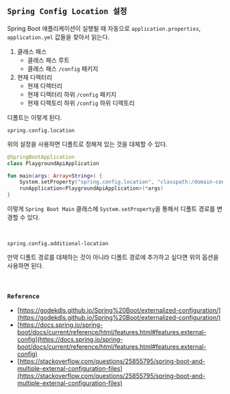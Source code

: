 ## `Spring Config Location 설정`

Spring Boot 애플리케이션이 실행될 때 자동으로 `application.properties`, `application.yml` 값들을 찾아서 읽는다.

1. 클래스 패스
   - 클래스 패스 루트
   - 클래스 패스 `/config` 패키지
2. 현재 디렉터리
   - 현재 디렉터리
   - 현재 디렉터리 하위 `/config` 패키지
   - 현재 디렉토리 하위 `/config` 하위 디렉토리 

디폴트는 이렇게 된다.

```
spring.config.location
```

위의 설정을 사용하면 디폴트로 정해져 있는 것을 대체할 수 있다.

```kotlin
@SpringBootApplication
class PlaygroundApiApplication

fun main(args: Array<String>) {
    System.setProperty("spring.config.location", "classpath:/domain-config/,classpath:/")
    runApplication<PlaygroundApiApplication>(*args)
}
```

이렇게 `Spring Boot Main` 클래스에 `System.setProperty`을 통해서 디폴트 경로를 변경할 수 있다.

<br>

```
spring.config.additional-location
```

만약 디폴트 경로를 대체하는 것이 아니라 디폴트 경로에 추가하고 싶다면 위의 옵션을 사용하면 된다.  

<br>

### `Reference`

- [https://godekdls.github.io/Spring%20Boot/externalized-configuration/](https://godekdls.github.io/Spring%20Boot/externalized-configuration/)
- [https://docs.spring.io/spring-boot/docs/current/reference/html/features.html#features.external-config](https://docs.spring.io/spring-boot/docs/current/reference/html/features.html#features.external-config)
- [https://stackoverflow.com/questions/25855795/spring-boot-and-multiple-external-configuration-files](https://stackoverflow.com/questions/25855795/spring-boot-and-multiple-external-configuration-files)